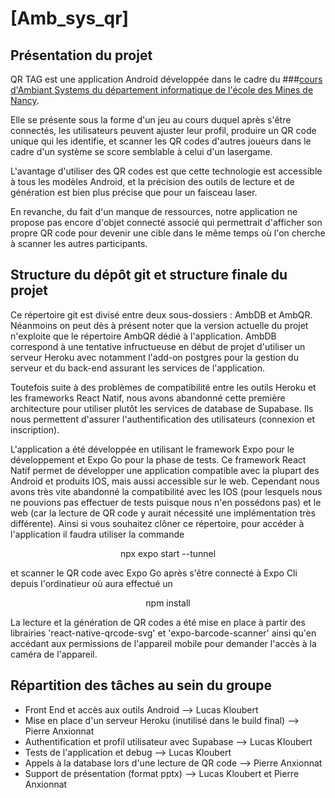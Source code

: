 # [Amb_sys_qr]

## Présentation du projet

QR TAG est une application Android développée dans le cadre du ###[cours d'Ambiant Systems du département informatique de l'école des Mines de Nancy](https://mines-nancy.univ-lorraine.fr/cours/ambient-systems-iss8af/).

Elle se présente sous la forme d'un jeu au cours duquel après s'être connectés, les utilisateurs peuvent ajuster leur profil, produire un QR code unique qui les identifie, et scanner les QR codes d'autres joueurs dans le cadre d'un système se score semblable à celui d'un lasergame. 

L'avantage d'utiliser des QR codes est que cette technologie est accessible à tous les modèles Android, et la précision des outils de lecture et de génération est bien plus précise que pour un faisceau laser. 

En revanche, du fait d'un manque de ressources, notre application ne propose pas encore d'objet connecté associé qui permettrait d'afficher son propre QR code pour devenir une cible dans le même temps où l'on cherche à scanner les autres participants.

## Structure du dépôt git et structure finale du projet

Ce répertoire git est divisé entre deux sous-dossiers : AmbDB et AmbQR. Néanmoins on peut dès à présent noter que la version actuelle du projet n'exploite que le répertoire AmbQR dédié à l'application. AmbDB correspond à une tentative infructueuse en début de projet d'utiliser un serveur Heroku avec notamment l'add-on postgres pour la gestion du serveur et du back-end assurant les services de l'application. 

Toutefois suite à des problèmes de compatibilité entre les outils Heroku et les frameworks React Natif, nous avons abandonné cette première architecture pour utiliser plutôt les services de database de Supabase. Ils nous permettent d'assurer l'authentification des utilisateurs (connexion et inscription).

L'application a été développée en utilisant le framework Expo pour le développement et Expo Go pour la phase de tests. Ce framework React Natif permet de développer une application compatible avec la plupart des Android et produits IOS, mais aussi accessible sur le web. Cependant nous avons très vite abandonné la compatibilité avec les IOS (pour lesquels nous ne pouvions pas effectuer de tests puisque nous n'en possédons pas) et le web (car la lecture de QR code y aurait nécessité une implémentation très différente). Ainsi si vous souhaitez clôner ce répertoire, pour accéder à l'application il faudra utiliser la commande 


<div align="center">npx expo start --tunnel</div>


et scanner le QR code avec Expo Go après s'être connecté à Expo Cli depuis l'ordinatieur où aura effectué un 


<div align="center">npm install </div>

 
La lecture et la génération de QR codes a été mise en place à partir des librairies 'react-native-qrcode-svg' et 'expo-barcode-scanner' ainsi qu'en accédant aux permissions de l'appareil mobile pour demander l'accès à la caméra de l'appareil.

## Répartition des tâches au sein du groupe

- Front End et accès aux outils Android --> Lucas Kloubert
- Mise en place d'un serveur Heroku (inutilisé dans le build final)   --> Pierre Anxionnat
- Authentification et profil utilisateur avec Supabase    --> Lucas Kloubert
- Tests de l'application et debug   --> Lucas Kloubert
- Appels à la database lors d'une lecture de QR code --> Pierre Anxionnat
- Support de présentation (format pptx)   --> Lucas Kloubert et Pierre Anxionnat
